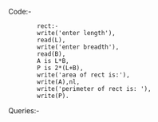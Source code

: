 Code:-
  
            rect:-
            write('enter length'),
            read(L),
            write('enter breadth'),
            read(B),
            A is L*B,
            P is 2*(L+B),
            write('area of rect is:'),
            write(A),nl,
            write('perimeter of rect is: '),
            write(P).

Queries:-
 
           
